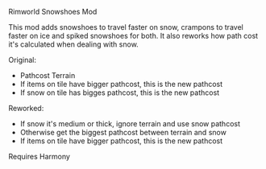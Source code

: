 Rimworld Snowshoes Mod

This mod adds snowshoes to travel faster on snow, crampons to travel faster on ice and spiked snowshoes for both.
It also reworks how path cost it's calculated when dealing with snow.

Original:
- Pathcost Terrain
- If items on tile have bigger pathcost, this is the new pathcost
- If snow on tile has bigges pathcost, this is the new pathcost

Reworked:
- If snow it's medium or thick, ignore terrain and use snow pathcost
- Otherwise get the biggest pathcost between terrain and snow
- If items on tile have bigger pathcost, this is the new pathcost
	
Requires Harmony
